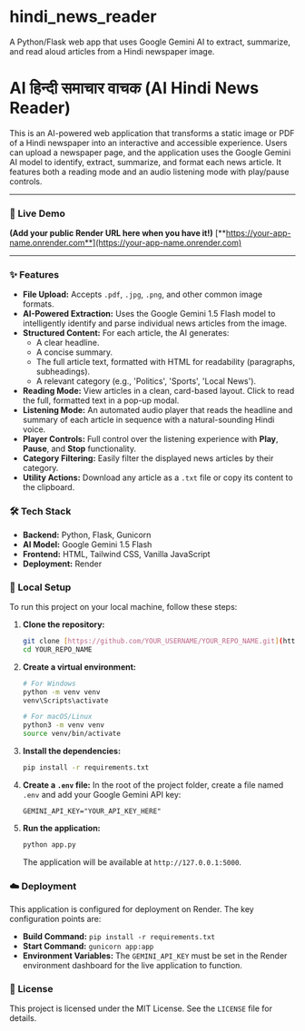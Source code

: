 # hindi_news_reader
A Python/Flask web app that uses Google Gemini AI to extract, summarize, and read aloud articles from a Hindi newspaper image.
# AI हिन्दी समाचार वाचक (AI Hindi News Reader)

This is an AI-powered web application that transforms a static image or PDF of a Hindi newspaper into an interactive and accessible experience. Users can upload a newspaper page, and the application uses the Google Gemini AI model to identify, extract, summarize, and format each news article. It features both a reading mode and an audio listening mode with play/pause controls.

---

### 🔴 Live Demo

**(Add your public Render URL here when you have it!)**
[**https://your-app-name.onrender.com**](https://your-app-name.onrender.com)

---

### ✨ Features

* **File Upload:** Accepts `.pdf`, `.jpg`, `.png`, and other common image formats.
* **AI-Powered Extraction:** Uses the Google Gemini 1.5 Flash model to intelligently identify and parse individual news articles from the image.
* **Structured Content:** For each article, the AI generates:
    * A clear headline.
    * A concise summary.
    * The full article text, formatted with HTML for readability (paragraphs, subheadings).
    * A relevant category (e.g., 'Politics', 'Sports', 'Local News').
* **Reading Mode:** View articles in a clean, card-based layout. Click to read the full, formatted text in a pop-up modal.
* **Listening Mode:** An automated audio player that reads the headline and summary of each article in sequence with a natural-sounding Hindi voice.
* **Player Controls:** Full control over the listening experience with **Play**, **Pause**, and **Stop** functionality.
* **Category Filtering:** Easily filter the displayed news articles by their category.
* **Utility Actions:** Download any article as a `.txt` file or copy its content to the clipboard.

### 🛠️ Tech Stack

* **Backend:** Python, Flask, Gunicorn
* **AI Model:** Google Gemini 1.5 Flash
* **Frontend:** HTML, Tailwind CSS, Vanilla JavaScript
* **Deployment:** Render

### 🚀 Local Setup

To run this project on your local machine, follow these steps:

1.  **Clone the repository:**
    ```bash
    git clone [https://github.com/YOUR_USERNAME/YOUR_REPO_NAME.git](https://github.com/YOUR_USERNAME/YOUR_REPO_NAME.git)
    cd YOUR_REPO_NAME
    ```

2.  **Create a virtual environment:**
    ```bash
    # For Windows
    python -m venv venv
    venv\Scripts\activate

    # For macOS/Linux
    python3 -m venv venv
    source venv/bin/activate
    ```

3.  **Install the dependencies:**
    ```bash
    pip install -r requirements.txt
    ```

4.  **Create a `.env` file:** In the root of the project folder, create a file named `.env` and add your Google Gemini API key:
    ```
    GEMINI_API_KEY="YOUR_API_KEY_HERE"
    ```

5.  **Run the application:**
    ```bash
    python app.py
    ```
    The application will be available at `http://127.0.0.1:5000`.

### ☁️ Deployment

This application is configured for deployment on Render. The key configuration points are:

* **Build Command:** `pip install -r requirements.txt`
* **Start Command:** `gunicorn app:app`
* **Environment Variables:** The `GEMINI_API_KEY` must be set in the Render environment dashboard for the live application to function.

### 📄 License

This project is licensed under the MIT License. See the `LICENSE` file for details.
